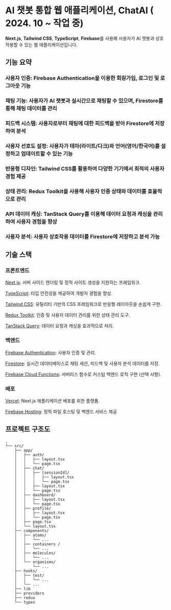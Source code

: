 # AI 챗봇 통합 웹 애플리케이션, ChatAI ( 2024. 10 ~ 작업 중)

**Next.js**, **Tailwind CSS**, **TypeScript**, **Firebase**를 사용해 사용자가 AI 챗봇과 상호작용할 수 있는 웹 애플리케이션입니다.

## 기능 요약

### **사용자 인증**: **Firebase Authentication**을 이용한 회원가입, 로그인 및 로그아웃 기능

### **채팅 기능**: 사용자가 AI 챗봇과 실시간으로 채팅할 수 있으며, **Firestore**를 통해 채팅 데이터를 관리

### **피드백 시스템**: 사용자로부터 채팅에 대한 피드백을 받아 **Firestore**에 저장하여 분석

### **사용자 선호도 설정**: 사용자가 테마(라이트/다크)와 언어(영어/한국어)를 설정하고 업데이트할 수 있는 기능

### **반응형 디자인**: **Tailwind CSS**를 활용하여 다양한 기기에서 최적의 사용자 경험 제공

### **상태 관리**: **Redux Toolkit**을 사용해 사용자 인증 상태와 데이터를 효율적으로 관리

### **API 데이터 캐싱**: **TanStack Query**를 이용해 데이터 요청과 캐싱을 관리하여 사용자 경험을 향상

### **사용자 분석**: 사용자 상호작용 데이터를 **Firestore**에 저장하고 분석 가능

## 기술 스택

### **프론트엔드**

[Next.js](https://nextjs.org/): 서버 사이드 렌더링 및 정적 사이트 생성을 지원하는 프레임워크.

[TypeScript](https://www.typescriptlang.org/): 타입 안전성을 제공하여 개발자 경험을 향상.

[Tailwind CSS](https://tailwindcss.com/): 유틸리티 기반의 CSS 프레임워크로 반응형 레이아웃을 손쉽게 구현.

[Redux Toolkit](https://redux-toolkit.js.org/): 인증 및 사용자 데이터 관리를 위한 상태 관리 도구.

[TanStack Query](https://tanstack.com/query): 데이터 요청과 캐싱을 효과적으로 처리.

### **백엔드**

[Firebase Authentication](https://firebase.google.com/products/auth): 사용자 인증 및 관리.

[Firestore](https://firebase.google.com/products/firestore): 실시간 데이터베이스로 채팅 세션, 피드백 및 사용자 분석 데이터를 저장.

[Firebase Cloud Functions](https://firebase.google.com/products/functions): 서버리스 함수로 커스텀 백엔드 로직 구현 (선택 사항).

### **배포**

[Vercel](https://vercel.com/): Next.js 애플리케이션 배포를 위한 플랫폼.

[Firebase Hosting](https://firebase.google.com/products/hosting): 정적 파일 호스팅 및 백엔드 서비스 제공

## 프로젝트 구조도

```
.
└── src/
    ├── app/
    │   ├── auth/
    │   │   ├── layout.tsx
    │   │   └── page.tsx
    │   ├── chat/
    │   │   ├── [sessionId]/
    │   │   │   ├── layout.tsx
    │   │   │   └── page.tsx
    │   │   ├── layout.tsx
    │   │   └── page.tsx
    │   ├── dashboard/
    │   │   ├── layout.tsx
    │   │   └── page.tsx
    │   ├── profile/
    │   │   ├── layout.tsx
    │   │   └── page.tsx
    │   ├── page.tsx
    │   └── layout.tsx
    ├── components/
    │   ├── atoms/
    │   │   └── ...
    │   ├── containers /
    │   │   └── ...
    │   ├── molecules/
    │   │   └── ...
    │   └── organisms/
    │       └── ...
    ├── hooks/
    │   ├── test/
    │   │   └── ...
    │   └── ...
    ├── lib
    ├── providers
    ├── redux
    └── types
```
